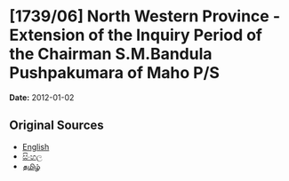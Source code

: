 # [1739/06] North Western Province - Extension of the Inquiry Period of the Chairman S.M.Bandula Pushpakumara of Maho P/S

**Date:** 2012-01-02

## Original Sources

- [English](https://documents.gov.lk/view/extra-gazettes/2012/1/1739-06_E.pdf)
- [සිංහල](https://documents.gov.lk/view/extra-gazettes/2012/1/1739-06_S.pdf)
- [தமிழ்](https://documents.gov.lk/view/extra-gazettes/2012/1/1739-06_T.pdf)
